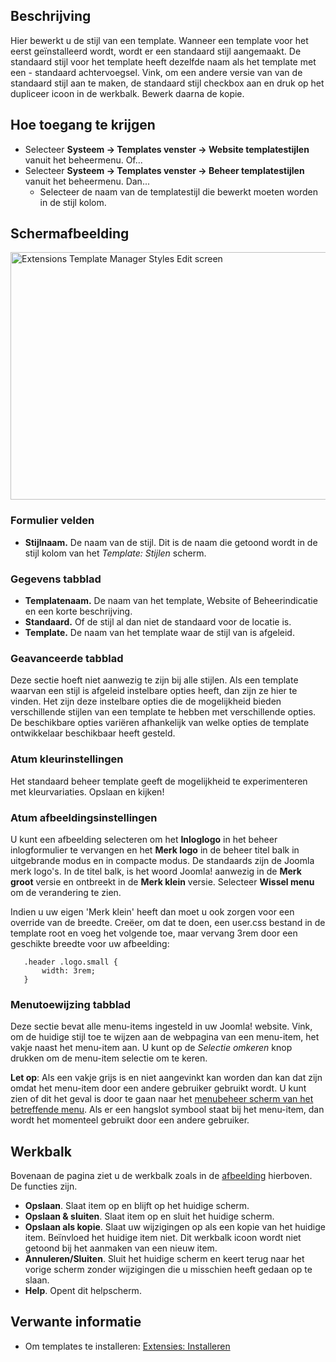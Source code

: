 <!-- Filename: Help4.x:Templates:_Edit_Style / Display title: Templates: Bewerk stijl -->

## Beschrijving

Hier bewerkt u de stijl van een template. Wanneer een template voor het
eerst geïnstalleerd wordt, wordt er een standaard stijl aangemaakt. De
standaard stijl voor het template heeft dezelfde naam als het template
met een - standaard achtervoegsel. Vink, om een andere versie van van de
standaard stijl aan te maken, de standaard stijl checkbox aan en druk op
het dupliceer icoon in de werkbalk. Bewerk daarna de kopie.

## Hoe toegang te krijgen

- Selecteer **Systeem → Templates venster → Website
  templatestijlen** vanuit het beheermenu. Of...
- Selecteer **Systeem → Templates venster → Beheer
  templatestijlen** vanuit het beheermenu. Dan...
  - Selecteer de naam van de templatestijl die bewerkt moeten worden in
    de stijl kolom.

## Schermafbeelding

<img
src="https://docs.joomla.org/images/thumb/c/c7/Help-4x-Extensions-Template-Manager-Styles-Edit-screen-nl.png/800px-Help-4x-Extensions-Template-Manager-Styles-Edit-screen-nl.png"
decoding="async"
srcset="https://docs.joomla.org/images/thumb/c/c7/Help-4x-Extensions-Template-Manager-Styles-Edit-screen-nl.png/1200px-Help-4x-Extensions-Template-Manager-Styles-Edit-screen-nl.png 1.5x, https://docs.joomla.org/images/c/c7/Help-4x-Extensions-Template-Manager-Styles-Edit-screen-nl.png 2x"
data-file-width="1211" data-file-height="600" width="800" height="396"
alt="Extensions Template Manager Styles Edit screen" />

### Formulier velden

- **Stijlnaam.** De naam van de stijl. Dit is de naam die getoond wordt
  in de stijl kolom van het *Template: Stijlen* scherm.

### Gegevens tabblad

- **Templatenaam.** De naam van het template, Website of Beheerindicatie
  en een korte beschrijving.
- **Standaard.** Of de stijl al dan niet de standaard voor de locatie
  is.
- **Template.** De naam van het template waar de stijl van is afgeleid.

### Geavanceerde tabblad

Deze sectie hoeft niet aanwezig te zijn bij alle stijlen. Als een
template waarvan een stijl is afgeleid instelbare opties heeft, dan zijn
ze hier te vinden. Het zijn deze instelbare opties die de mogelijkheid
bieden verschillende stijlen van een template te hebben met
verschillende opties. De beschikbare opties variëren afhankelijk van
welke opties de template ontwikkelaar beschikbaar heeft gesteld.

### Atum kleurinstellingen

Het standaard beheer template geeft de mogelijkheid te experimenteren
met kleurvariaties. Opslaan en kijken!

### Atum afbeeldingsinstellingen

U kunt een afbeelding selecteren om het **Inloglogo** in het beheer
inlogformulier te vervangen en het **Merk logo** in de beheer titel balk
in uitgebrande modus en in compacte modus. De standaards zijn de Joomla
merk logo's. In de titel balk, is het woord Joomla! aanwezig in de
**Merk groot** versie en ontbreekt in de **Merk klein** versie.
Selecteer **Wissel menu** om de verandering te zien.

Indien u uw eigen 'Merk klein' heeft dan moet u ook zorgen voor een
override van de breedte. Creëer, om dat te doen, een user.css bestand in
de template root en voeg het volgende toe, maar vervang 3rem door een
geschikte breedte voor uw afbeelding:

       .header .logo.small {
           width: 3rem;
       }

### Menutoewijzing tabblad

Deze sectie bevat alle menu-items ingesteld in uw Joomla! website. Vink,
om de huidige stijl toe te wijzen aan de webpagina van een menu-item,
het vakje naast het menu-item aan. U kunt op de *Selectie omkeren* knop
drukken om de menu-item selectie om te keren.

**Let op**: Als een vakje grijs is en niet aangevinkt kan worden dan kan
dat zijn omdat het menu-item door een andere gebruiker gebruikt wordt. U
kunt zien of dit het geval is door te gaan naar het [menubeheer scherm
van het betreffende
menu](https://docs.joomla.org/Help4.x:Menus:_Items/nl "Help4.x:Menus: Items/nl").
Als er een hangslot symbool staat bij het menu-item, dan wordt het
momenteel gebruikt door een andere gebruiker.

## Werkbalk

Bovenaan de pagina ziet u de werkbalk zoals in de
[afbeelding](#Schermafbeelding) hierboven. De functies zijn.

- **Opslaan**. Slaat item op en blijft op het huidige scherm.
- **Opslaan & sluiten**. Slaat item op en sluit het huidige scherm.
- **Opslaan als kopie**. Slaat uw wijzigingen op als een kopie van het
  huidige item. Beïnvloed het huidige item niet. Dit werkbalk icoon
  wordt niet getoond bij het aanmaken van een nieuw item.
- **Annuleren/Sluiten**. Sluit het huidige scherm en keert terug naar
  het vorige scherm zonder wijzigingen die u misschien heeft gedaan op
  te slaan.
- **Help**. Opent dit helpscherm.

## Verwante informatie

- Om templates te installeren: [Extensies:
  Installeren](https://docs.joomla.org/Help4.x:Extensions:_Install/nl "Help4.x:Extensions: Install/nl")
